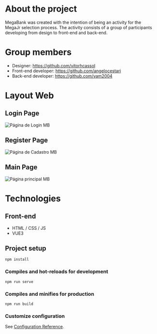 # About the project

MegaBank was created with the intention of being an activity for the MegaJr selection process. The activity consists of a group of participants developing from design to front-end and back-end.

# Group members
- Designer: https://github.com/vitorhcassol
- Front-end developer: https://github.com/angelocestari
- Back-end developer: https://github.com/vam2004

# Layout Web
## Login Page
![Página de Login MB](https://user-images.githubusercontent.com/86243704/193463426-102e1f5b-e22d-4220-aa11-a113adfa3a56.png)
## Register Page
![Página de Cadastro MB](https://user-images.githubusercontent.com/86243704/193463465-0b419e99-7b0e-4777-8111-1eb17c86a5f7.png)
## Main Page
![Página principal MB](https://user-images.githubusercontent.com/86243704/193463526-e7b085e4-a8d0-4a00-b371-0f29d52afdad.png)

# Technologies 
## Front-end
- HTML / CSS / JS
- VUE3

## Project setup
```
npm install
```

### Compiles and hot-reloads for development
```
npm run serve
```

### Compiles and minifies for production
```
npm run build
```

### Customize configuration
See [Configuration Reference](https://cli.vuejs.org/config/).
